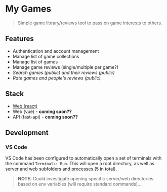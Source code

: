 # My Games

> Simple game library/reviews tool to pass on game interests to others.

## Features

- Authentication and account management
- Manage list of game collections
- Manage list of games
- Manage game reviews (single/multiple per game?)
- _Search games (public) and their reviews (public)_
- _Rate games and people's reviews (public)_

## Stack

- [Web (react)](./web-react/README.md)
- Web (vue) - **coming soon??**
- API (fast-api) - **coming soon??**

## Development

### VS Code

VS Code has been configured to automatically open a set of terminals with the command `Terminals: Run`. This will open a root directory, as well as server and web subfolders and processes (5 in total).

> **NOTE:** Could investigate opening specific server/web directories based on env variables (will require standard commands)...
